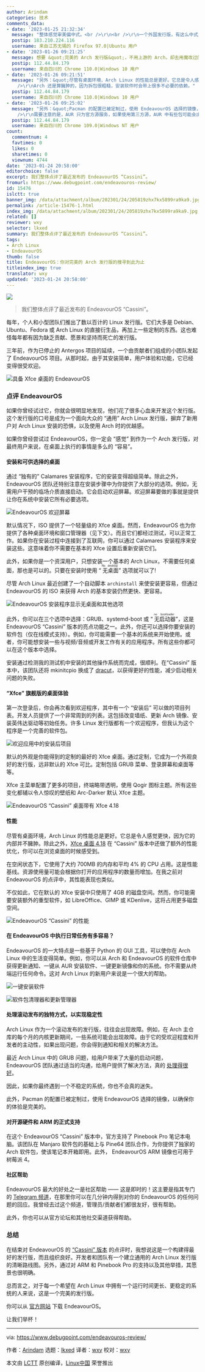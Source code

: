 ```yaml
---
author: Arindam
categories: 技术
comments_data:
- date: '2023-01-25 21:32:34'
  message: "整体感觉审美偏中式。<br />\r\n<br />\r\n一个外国发行版，有这么中式风格感觉不太对劲。<br />\r\n<br />\r\n不会是假洋鬼子吧。"
  postip: 183.210.224.116
  username: 来自江苏无锡的 Firefox 97.0|Ubuntu 用户
- date: '2023-01-26 09:21:25'
  message: 想要 &quot;完美的 Arch 发行版&quot;，不用上游的 Arch，却去用魔改过的下游发行版，想不通。
  postip: 112.44.84.179
  username: 来自四川的 Chrome 110.0|Windows 10 用户
- date: '2023-01-26 09:21:51'
  message: "另外：&quot;尽管有桌面环境，Arch Linux 的性能总是更好。它总是令人感觉更快，因为它的内部并不臃肿&quot;。<br />\r\n<br
    />\r\nArch 还是算臃肿的，因为拆包很粗糙，安装软件时会带上很多不必要的依赖。"
  postip: 112.44.84.179
  username: 来自四川的 Chrome 110.0|Windows 10 用户
- date: '2023-01-26 09:25:02'
  message: "另外：&quot;Pacman 的配置已被定制过，使用 EndeavourOS 选择的镜像，以确保你的体验是完美的&quot;。<br />\r\n<br
    />\r\n需要注意的是，AUR 只为官方源服务，如果使用第三方源，AUR 中有些包可能会出现问题。"
  postip: 112.44.84.179
  username: 来自四川的 Chrome 109.0|Windows NT 用户
count:
  commentnum: 4
  favtimes: 0
  likes: 0
  sharetimes: 0
  viewnum: 4744
date: '2023-01-24 20:58:00'
editorchoice: false
excerpt: 我们整体点评了最近发布的 EndeavourOS “Cassini”。
fromurl: https://www.debugpoint.com/endeavouros-review/
id: 15476
islctt: true
banner_img: /data/attachment/album/202301/24/205819zhx7kx5899ra9ka9.jpg
permalink: /article-15476-1.html
index_img: /data/attachment/album/202301/24/205819zhx7kx5899ra9ka9.jpg.thumb.jpg
related: []
reviewer: wxy
selector: lkxed
summary: 我们整体点评了最近发布的 EndeavourOS “Cassini”。
tags:
- Arch Linux
- EndeavourOS
thumb: false
title: EndeavourOS：你对完美的 Arch 发行版的搜寻到此为止
titleindex_img: true
translator: wxy
updated: '2023-01-24 20:58:00'
---
```


![](/data/attachment/album/202301/24/205819zhx7kx5899ra9ka9.jpg)



> 
> 我们整体点评了最近发布的 EndeavourOS “Cassini”。
> 
> 
> 


每年，个人和小型团队们推出了数以百计的 Linux 发行版。它们大多是 Debian、Ubuntu、Fedora 或 Arch Linux 的直接衍生品，再加上一些定制的东西。这也难怪每年都有因为缺乏贡献、愿景和坚持而死亡的发行版。


三年前，作为已停止的 Antergos 项目的延续，一个由贡献者们组成的小团队发起了 EndeavourOS 项目。从那时起，由于其安装简单，用户体验和功能，它已经变得很受欢迎。


![具备 Xfce 桌面的 EndeavourOS](/data/attachment/album/202301/24/210020xf20xyhqy5msxyqt.jpg)


### 点评 EndeavourOS


如果你曾经试过它，你就会很明显地发现，他们花了很多心血来开发这个发行版。这个发行版的口号是成为一个面向大众的 “通用” Arch Linux 发行版，摒弃了新用户对 Arch Linux 安装的恐惧，以及使用 Arch 时的优越感。


如果你曾经尝试过 EndeavourOS，你一定会 “感觉” 到作为一个 Arch 发行版，对最终用户来说，在桌面上执行的事情是多么的 “容易”。


#### 安装和可供选择的桌面


通过 “独有的” Calamares 安装程序，它的安装变得超级简单。除此之外，EndeavourOS 团队还特别注意在安装步骤中为你提供了大部分的选项。例如，无需用户干预的临场介质直接启动。它会启动欢迎屏幕。欢迎屏幕要做的事就是提供让你在系统中安装它所有必要选项。


![EndeavourOS 欢迎屏幕](/data/attachment/album/202301/24/210027l67aodz7ys7ydo9n.jpg)


默认情况下，ISO 提供了一个轻量级的 Xfce 桌面。然而，EndeavourOS 也为你提供了各种桌面环境和窗口管理器（见下文）。而且它们都经过测试，可以正常工作。如果你在安装过程中连接到了互联网，你可以通过 Calamares 安装程序来安装这些。这意味着你不需要在基本的 Xfce 设置后重新安装它们。


此外，如果你是一个资深用户，只想安装一个基本的 Arch Linux，不需要任何桌面，那也是可以的。只要在安装时使用 “<ruby> 无桌面 <rt>  No desktop </rt></ruby>” 选项就可以了!


尽管 Arch Linux 最近创建了一个自动脚本 `archinstall` 来使安装更容易，但通过 EndeavourOS 的 ISO 来获得 Arch 的基本安装仍然更快、更容易。


![EndeavourOS 安装程序显示无桌面和其他选项](/data/attachment/album/202301/24/210033l70rxkchx7j0ni0r.jpg)


此外，你可以在三个选项中选择：GRUB、systemd-boot 或 “<ruby> 无启动器 <rt>  no bootloader </rt></ruby>”，这是 EndeavourOS “Cassini” 版本的亮点功能之一。此外，你还可以选择你要安装的软件包（仅在线模式支持）。例如，你可能需要一个基本的系统来开始使用。或者，你可能想安装一些与视频/音频或开发工作有关的应用程序。所有这些你都可以在这个版本中选择。


安装通过检测我的测试机中安装的其他操作系统而完成，很顺利。在“Cassini” 版本中，该团队还将 mkinitcpio 换成了 [dracut](https://wiki.archlinux.org/title/Dracut)，以获得更好的性能，减少启动相关问题的失败。


#### “Xfce” 旗舰版的桌面体验


第一次登录后，你会再次看到欢迎程序，其中有一个 “安装后” 可以做的项目列表。开发人员提供了一个非常周到的列表。这包括改变墙纸、更新 Arch 镜像、安装英伟达驱动等初始任务。许多 Linux 发行版都有一个欢迎程序，但我认为这个程序是一个完善的软件包。


![欢迎应用中的安装后项目](/data/attachment/album/202301/24/210040mybeyb6hyyc9bkyg.jpg)


默认的外观是你能得到的定制的最好的 Xfce 桌面。通过定制，它成为一个外观良好的发行版，远非默认的 Xfce 可比。定制包括 GRUB 菜单、登录屏幕和桌面等等。


Xfce 主菜单配置了更多的项目，终端略带透明，使用 Qogir 图标主题。所有这些变化都辅以令人惊叹的壁纸和 Arc-Darker 默认 Xfce 主题。


![EndeavourOS “Cassini” 桌面带有 Xfce 4.18](/data/attachment/album/202301/24/210049qlqhzruu65hr5leh.jpg)


#### 性能


尽管有桌面环境，Arch Linux 的性能总是更好。它总是令人感觉更快，因为它的内部并不臃肿。除此之外，[Xfce 桌面 4.18](https://www.debugpoint.com/xfce-4-18-features/) 在 “Cassini” 版本中还做了额外的性能优化，你可以在浏览桌面的时候感受到。


在空闲状态下，它使用了大约 700MB 的内存和平均 4% 的 CPU 占用。这是性能基线。资源使用量可能会根据你打开的应用程序的数量而增加。在我之前对 EndeavourOS 的点评中，其性能表现也类似。


不仅如此，它在默认的 Xfce 安装中只使用了 4GB 的磁盘空间。然而，你可能需要安装额外的重型软件，如 LibreOffice、GIMP 或 KDenlive，这将占用更多磁盘空间。


![EndeavourOS “Cassini” 的性能](/data/attachment/album/202301/24/210106mohjzqjotzbzs2qa.jpg)


#### 在 EndeavourOS 中执行日常任务有多容易？


EndeavourOS 的一大特点是一些基于 Python 的 GUI 工具，可以使你在 Arch Linux 中的生活变得简单。例如，你可以从 Arch 和 EndeavourOS 的软件仓库中获得更新通知、一键从 AUR 安装软件、一键更新镜像和你的系统。你不需要从终端运行任何命令。这对 Arch Linux 的新用户来说是一个很大的帮助。


![一键安装软件](/data/attachment/album/202301/24/210113jsfg9jjbfhj111ct.jpg)


![软件包清理器和更新管理器](/data/attachment/album/202301/24/210120jnnnymcjv0e0gfeh.jpg)


#### 处理滚动发布的独特方式，以实现稳定性


Arch Linux 作为一个滚动发布的发行版，往往会出现故障。例如，在 Arch 主仓库的每个月的内核更新期间，一些系统可能会出现故障。由于它的受欢迎程度和开发者的主动性，如果出现问题，你会得到通知和相关的解决方法。


最近 Arch Linux 中的 GRUB 问题，给用户带来了大量的启动问题，EndeavourOS 团队通过适当的沟通，给用户提供了解决方法，真的 [处理得很好](https://endeavouros.com/news/full-transparency-on-the-grub-issue/)。


因此，如果你最终遇到一个不稳定的系统，你也不会真的迷失。


此外，Pacman 的配置已被定制过，使用 EndeavourOS 选择的镜像，以确保你的体验是完美的。


#### 对开源硬件和 ARM 的正式支持


在这个 EndeavourOS “Cassini” 版本中，官方支持了 Pinebook Pro 笔记本电脑。该团队在 Manjaro 软件包的基础上与 Pine64 团队合作，为你提供了独家的 Arch 软件包，使该笔记本开箱即用。此外， EndeavourOS ARM 镜像也可用于树莓派 4。


#### 社区帮助


EndeavourOS 最大的好处之一是社区帮助 —— 这是即时的！这主要是指其专门的 [Telegram 频道](https://endeavouros.com/community/)，在那里你可以在几分钟内得到对你的 EndeavourOS 的任何问题的回应。我曾经去过这个频道，管理员/贡献者们都很友好，很有帮助。


此外，你也可以从官方论坛和其他社交渠道获得帮助。


### 总结


在结束对 EndeavourOS 的 [“Cassini” 版本](https://endeavouros.com/news/cassini-packed-with-new-features-is-here/) 的点评时，我想说这是一个构建得最好的发行版，而且组织良好。开发者和团队有一个建立通用的 Arch Linux 发行版的清晰路线图。另外，通过对 ARM 和 Pinebook Pro 的支持以及其他举措，其愿景也很明确。


总而言之，对于每一个希望在 Arch Linux 中拥有一个运行时间更长、更稳定的系统的人来说，这是一个完美的发行版。


你可以从 [官方网站](https://endeavouros.com/download/) 下载 EndeavourOS。


让我们举杯！




---


via: <https://www.debugpoint.com/endeavouros-review/>


作者：[Arindam](https://www.debugpoint.com/author/admin1/) 选题：[lkxed](https://github.com/lkxed) 译者：[wxy](https://github.com/wxy) 校对：[wxy](https://github.com/wxy)


本文由 [LCTT](https://github.com/LCTT/TranslateProject) 原创编译，[Linux中国](https://linux.cn/) 荣誉推出